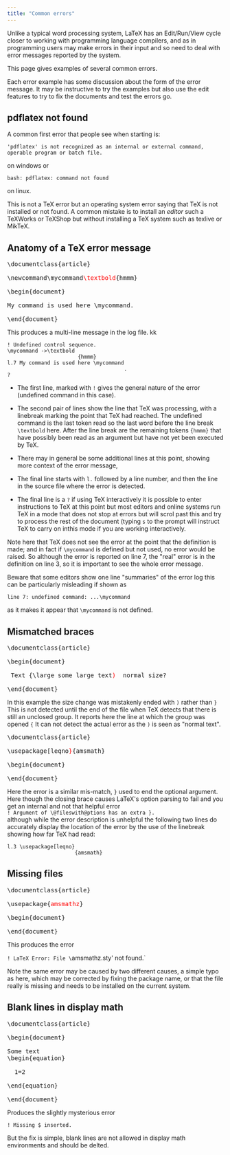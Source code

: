 ```yaml
---
title: "Common errors"
---
```


Unlike a typical word processing system, LaTeX has an Edit/Run/View cycle
closer to working with programming language compilers, and as in programming
users may make errors in their input and so need to deal with error messages
reported by the system.

This page gives examples of several common errors.

Each error example has some discussion about the form of the error
message. It may be instructive to try the examples but also use the
edit features to try to fix the documents and test the errors go.

## pdflatex not found

A common first error that people see when starting is:

```
'pdflatex' is not recognized as an internal or external command,
operable program or batch file.
```

on windows or

```
bash: pdflatex: command not found
```

on linux.

This is
not a TeX error but an operating system error saying that TeX is not
installed or not found.  A common mistake is to install an _editor_
such a TeXWorks or TeXShop but without installing a TeX system such as
texlive or MikTeX.

## Anatomy of a TeX error message
<pre>
\documentclass{article}

\newcommand\mycommand<span style="color:red">\textbold</span>{hmmm}

\begin{document}

My command is used here \mycommand.

\end{document}
</pre>


This produces a multi-line message in the log file.  kk

```
! Undefined control sequence.
\mycommand ->\textbold 
                       {hmmm}
l.7 My command is used here \mycommand
                                      .
? 
```

* The first line, marked with `!` gives the general nature of the error (undefined command in this case).
* The second pair of lines show the line that TeX was processing, with a linebreak marking the point
  that TeX had reached. The undefined command is the last token read so the last word before the line break
  `\textbold` here. After the line break are the remaining tokens `{hmmm}` that have possibly been read as
  an argument but have not yet been executed by TeX.
* There may in general be some additional lines at this point, showing more context of the error message,
* The final line starts with `l.` followed by a line number, and then the line in the source file where the
  error is detected.

* The final line is a `?` if using TeX interactively it is possible to
  enter instructions to TeX at this point but most editors and online
  systems run TeX in a mode that does not stop at errors but will
  scrol past this and try to process the rest of the document (typing
  `s` to the prompt will instruct TeX to carry on inthis mode if you
  are working interactively.


Note here that TeX does not see the error at the point that
the definition is made; and in fact if `\mycommand` is defined but not
used, no error would be raised. So although the error is reported on
line 7, the "real" error is in the definition on line 3, so it is
important to see the whole error message.

Beware that some editors show one line "summaries" of the error log
this can be particularly misleading if shown as

`line 7: undefined command: ...\mycommand`

as it makes it appear that `\mycommand` is not defined.


## Mismatched braces

<pre>
\documentclass{article}

\begin{document}

 Text {\large some large text<span style="color:red">)</span>  normal size?

\end{document}
</pre>

In this example the size change was mistakenly ended with `)` rather
than `}` This is not detected until the end of the file when TeX
detects that there is still an unclosed group. It reports here the
line at which the group was opened `{` It can not detect the actual
error as the `)` is seen as "normal text".


<pre>
\documentclass{article}

\usepackage[leqno<span style="color:red">}</span>{amsmath}

\begin{document}

\end{document}
</pre>

Here the error is a similar mis-match, `}` used to end the optional
argument. Here though the closing brace causes LaTeX's option parsing
to fail and you get an internal and not that helpful error  
`! Argument of \@fileswith@ptions has an extra }.`  
although while the error description is unhelpful the following two
lines do accurately display the location of the error by the use of
the linebreak showing how far TeX had read:
```
l.3 \usepackage[leqno}
                      {amsmath}
```


## Missing files

<pre>
\documentclass{article}

\usepackage{<span style="color:red">amsmathz</span>}

\begin{document}

\end{document}
</pre>

This produces the error

`! LaTeX Error: File \`amsmathz.sty' not found.`

Note the same error may be caused by two different causes, a simple
typo as here, which may be corrected by fixing the package name, or
that the file really is missing and needs to be installed on the
current system.

## Blank lines in display math

<pre>
\documentclass{article}

\begin{document}

Some text
\begin{equation}
<span style="color:red;white-space:pre">      </span>
  1=2
<span style="color:red;white-space:pre">      </span>
\end{equation}

\end{document}
</pre>
Produces the slightly mysterious error

`! Missing $ inserted.`

But the fix is simple, blank lines are not allowed in display math
environments and should be delted.

